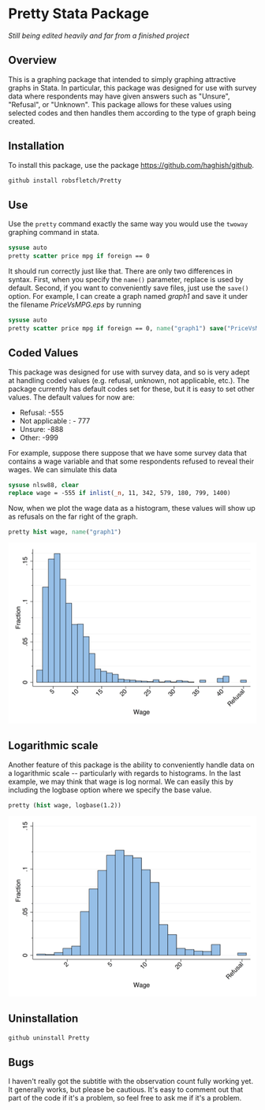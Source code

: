# Pretty Stata Package

*Still being edited heavily and far from a finished project*

## Overview
This is a graphing package that intended to simply graphing attractive graphs in Stata. In particular, this package was designed for use with survey data where respondents may have given answers such as "Unsure", "Refusal", or "Unknown". This package allows for these values using selected codes and then handles them according to the type of graph being created.


## Installation
To install this package, use the package https://github.com/haghish/github.

``` stata
github install robsfletch/Pretty
```

## Use
Use the `pretty` command exactly the same way you would use the `twoway` graphing command in stata.

``` stata
sysuse auto
pretty scatter price mpg if foreign == 0
```
It should run correctly just like that. There are only two differences in syntax. First, when you specify the `name()` parameter, replace is used by default. Second, if you want to conveniently save files, just use the `save()` option. For example, I can create a graph named *graph1* and save it under the filename *PriceVsMPG.eps* by running

``` stata
sysuse auto
pretty scatter price mpg if foreign == 0, name("graph1") save("PriceVsMPG.eps")
```

## Coded Values
This package was designed for use with survey data, and so is very adept at handling coded values (e.g. refusal, unknown, not applicable, etc.). The package currently has default codes set for these, but it is easy to set other values. The default values for now are:
-   Refusal: -555
-   Not applicable : - 777
-   Unsure: -888
-   Other: -999

For example, suppose there suppose that we have some survey data that contains a wage variable and that some respondents refused to reveal their wages. We can simulate this data

``` stata
sysuse nlsw88, clear
replace wage = -555 if inlist(_n, 11, 342, 579, 180, 799, 1400)
```

Now, when we plot the wage data as a histogram, these values will show up as refusals on the far right of the graph.

``` stata
pretty hist wage, name("graph1")
```
![alt text](https://raw.githubusercontent.com/robsfletch/Pretty/master/images/CodesExample.png)

## Logarithmic scale
Another feature of this package is the ability to conveniently handle data on a logarithmic scale -- particularly with regards to histograms. In the last example, we may think that wage is log normal. We can easily this by including the logbase option where we specify the base value.

``` stata
pretty (hist wage, logbase(1.2))
```

![alt text](https://raw.githubusercontent.com/robsfletch/Pretty/master/images/LogExample.png)

## Uninstallation


``` Stata
github uninstall Pretty
```

## Bugs
I haven't really got the subtitle with the observation count fully working yet. It generally works, but please be cautious. It's easy to comment out that part of the code if it's a problem, so feel free to ask me if it's a problem.
